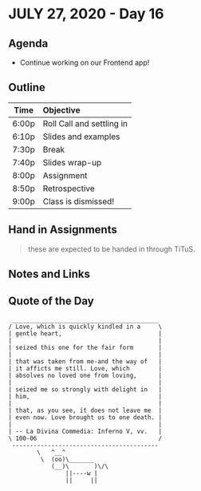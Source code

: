 # JULY 27, 2020 - Day 16


## Agenda

- Continue working on our Frontend app!

## Outline

| Time   | Objective                        |
| -------|:---------------------------------|
| 6:00p  | Roll Call and settling in        |
| 6:10p  | Slides and examples              |
| 7:30p  | Break                            |
| 7:40p  | Slides wrap-up                   |
| 8:00p  | Assignment                       |
| 8:50p  | Retrospective                    |
| 9:00p  | Class is dismissed!              |



## Hand in Assignments
>these are expected to be handed in through TiTuS.

## Notes and Links

## Quote of the Day

```
 _________________________________________
/ Love, which is quickly kindled in a     \
| gentle heart,                           |
|                                         |
| seized this one for the fair form       |
|                                         |
| that was taken from me-and the way of   |
| it afficts me still. Love, which        |
| absolves no loved one from loving,      |
|                                         |
| seized me so strongly with delight in   |
| him,                                    |
|                                         |
| that, as you see, it does not leave me  |
| even now. Love brought us to one death. |
|                                         |
| -- La Divina Commedia: Inferno V, vv.   |
\ 100-06                                  /
 -----------------------------------------
        \   ^__^
         \  (oo)\_______
            (__)\       )\/\
                ||----w |
                ||     ||

```
